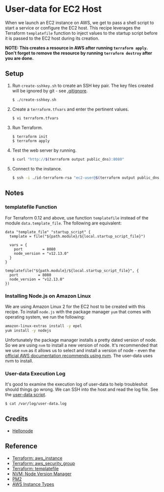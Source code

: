 # User-data for EC2 Host

When we launch an EC2 instance on AWS, we get to pass a shell script to start a service or configure the EC2 host. This recipe leverages the Terraform `templatefile` function to inject values to the startup script before it is passed to the EC2 host during its creation.

**NOTE: This creates a resource in AWS after running `terraform apply`. Don't forget to remove the resource by running `terraform destroy` after you are done.**

## Setup

1. Run `create-sshkey.sh` to create an SSH key pair. The key files created will be ignored by git - see [.gitignore](.gitignore). 

   ```bash
   $ ./create-sshkey.sh
   ```
   
1. Create a `terraform.tfvars` and enter the pertinent values.

   ```bash
   $ vi terraform.tfvars
   ```   
   
1. Run Terraform.

   ```bash
   $ terraform init
   $ terraform apply
   ```

1. Test the web server by running.

   ```bash
   $ curl "http://$(terraform output public_dns):8080"
   ```

1. Connect to the instance.

   ```bash
   $ ssh -i ./id-terraform-rsa "ec2-user@$(terraform output public_dns)"
   ```

## Notes

### templatefile Function

For Terraform 0.12 and above, use function `templatefile` instead of the module `data.template_file`. The following are equivalent:

```hcl-terraform
data "template_file" "startup_script" {
  template = file("${path.module}/${local.startup_script_file}")

  vars = {
    port         = 8080
    node_version = "v12.13.0"
  }
}
```

```hcl-terraform
templatefile("${path.module}/${local.startup_script_file}", {
  port         = 8080
  node_version = "v12.13.0"
})
```

### Installing Node.js on Amazon Linux

We are using Amazon Linux 2 for the EC2 host to be created with this recipe. To install `node.js` with the package manager `yum` that comes with operating system, we run the following:

```bash
amazon-linux-extras install -y epel
yum install -y nodejs
```

Unfortunately the package manager installs a pretty dated version of node. So we are using `nvm` to install a new version of node. It's recommended that we use `nvm` as it allows us to select and install a version of node - even the [official AWS documentation recommends using nvm](https://docs.aws.amazon.com/sdk-for-javascript/v2/developer-guide/setting-up-node-on-ec2-instance.html). The user-data uses nvm to install.

### User-data Execution Log

It's good to examine the execution log of user-data to help troubleshot should things go wrong. We can SSH into the host and read the log file. See the [user-data script](user-data.sh).

```bash
$ cat /var/log/user-data.log
``` 

## Credits

* [Hellonode](https://github.com/GoogleCloudPlatform/container-engine-samples/blob/master/hellonode/server.js)

## Reference

* [Terraform: aws_instance](https://registry.terraform.io/providers/hashicorp/aws/latest/docs/resources/instance)
* [Terraform: aws_security_group](https://registry.terraform.io/providers/hashicorp/aws/latest/docs/resources/security_group)
* [Terraform: templatefile](https://www.terraform.io/docs/configuration/functions/templatefile.html)
* [NVM: Node Version Manager](https://github.com/nvm-sh/nvm)
* [PM2](https://github.com/Unitech/pm2)
* [AWS Instance Types](https://aws.amazon.com/ec2/instance-types)
